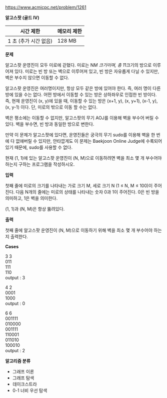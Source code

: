 https://www.acmicpc.net/problem/1261

**알고스팟 (골드 IV)**

| 시간 제한	          | 메모리 제한 |
|-----------------|--------|
| 1 초 (추가 시간 없음)	 | 128 MB |

**문제**

알고스팟 운영진이 모두 미로에 갇혔다. 미로는 N*M 크기이며, 총 1*1크기의 방으로 이루어져 있다. 미로는 빈 방 또는 벽으로 이루어져 있고, 빈 방은 자유롭게 다닐 수 있지만, 벽은 부수지 않으면 이동할 수 없다.

알고스팟 운영진은 여러명이지만, 항상 모두 같은 방에 있어야 한다. 즉, 여러 명이 다른 방에 있을 수는 없다. 어떤 방에서 이동할 수 있는 방은 상하좌우로 인접한 빈 방이다. 즉, 현재 운영진이 (x, y)에 있을 때, 이동할 수 있는 방은 (x+1, y), (x, y+1), (x-1, y), (x, y-1) 이다. 단, 미로의 밖으로 이동 할 수는 없다.

벽은 평소에는 이동할 수 없지만, 알고스팟의 무기 AOJ를 이용해 벽을 부수어 버릴 수 있다. 벽을 부수면, 빈 방과 동일한 방으로 변한다.

만약 이 문제가 알고스팟에 있다면, 운영진들은 궁극의 무기 sudo를 이용해 벽을 한 번에 다 없애버릴 수 있지만, 안타깝게도 이 문제는 Baekjoon Online Judge에 수록되어 있기 때문에, sudo를 사용할 수 없다.

현재 (1, 1)에 있는 알고스팟 운영진이 (N, M)으로 이동하려면 벽을 최소 몇 개 부수어야 하는지 구하는 프로그램을 작성하시오.

**입력**

첫째 줄에 미로의 크기를 나타내는 가로 크기 M, 세로 크기 N (1 ≤ N, M ≤ 100)이 주어진다. 다음 N개의 줄에는 미로의 상태를 나타내는 숫자 0과 1이 주어진다. 0은 빈 방을 의미하고, 1은 벽을 의미한다.

(1, 1)과 (N, M)은 항상 뚫려있다.

**출력**

첫째 줄에 알고스팟 운영진이 (N, M)으로 이동하기 위해 벽을 최소 몇 개 부수어야 하는지 출력한다.

**Cases**

3 3<br>
011<br>
111<br>
110<br>
output : 3

4 2<br>
0001<br>
1000<br>
output : 0

6 6<br>
001111<br>
010000<br>
001111<br>
110001<br>
011010<br>
100010<br>
output : 2

**알고리즘 분류**

- 그래프 이론
- 그래프 탐색
- 데이크스트라
- 0-1 너비 우선 탐색